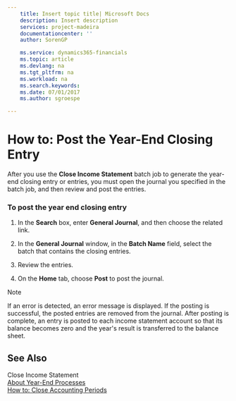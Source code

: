 ```yaml
---
    title: Insert topic title| Microsoft Docs
    description: Insert description
    services: project-madeira
    documentationcenter: ''
    author: SorenGP

    ms.service: dynamics365-financials
    ms.topic: article
    ms.devlang: na
    ms.tgt_pltfrm: na
    ms.workload: na
    ms.search.keywords:
    ms.date: 07/01/2017
    ms.author: sgroespe

---
```

# How to: Post the Year-End Closing Entry
After you use the **Close Income Statement** batch job to generate the year-end closing entry or entries, you must open the journal you specified in the batch job, and then review and post the entries.  
  
### To post the year end closing entry  
  
1.  In the **Search** box, enter **General Journal**, and then choose the related link.  
  
2.  In the **General Journal** window, in the **Batch Name** field, select the batch that contains the closing entries.  
  
3.  Review the entries.  
  
4.  On the **Home** tab, choose **Post** to post the journal.  
  
> [!NOTE]  
>  If an error is detected, an error message is displayed. If the posting is successful, the posted entries are removed from the journal. After posting is complete, an entry is posted to each income statement account so that its balance becomes zero and the year's result is transferred to the balance sheet.  
  
## See Also  
 Close Income Statement   
 [About Year-End Processes](../about-year-end-processes.md)   
 [How to: Close Accounting Periods](../how-to-close-accounting-periods.md)